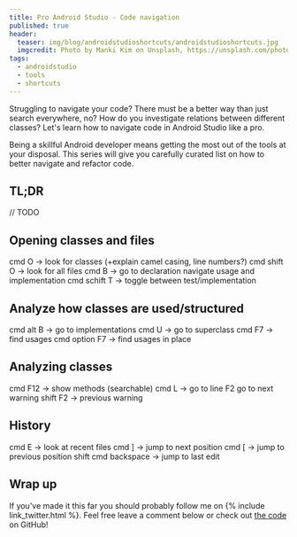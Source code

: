 ```yaml
---
title: Pro Android Studio - Code navigation
published: true
header:
  teaser: img/blog/androidstudioshortcuts/androidstudioshortcuts.jpg
  imgcredit: Photo by Manki Kim on Unsplash, https://unsplash.com/photos/BtHjHxh-D7I, cropped
tags:
  - androidstudio
  - tools
  - shortcuts
---
```

Struggling to navigate your code? There must be a better way than just search everywhere, no? How do you investigate relations between different classes? Let's learn how to navigate code in Android Studio like a pro.

Being a skillful Android developer means getting the most out of the tools at your disposal. This series will give you carefully curated list on how to better navigate and refactor code.

## TL;DR
// TODO

## Opening classes and files
cmd O -> look for classes (+explain camel casing, line numbers?)
cmd shift O -> look for all files
cmd B -> go to declaration navigate usage and implementation
cmd schift T -> toggle between test/implementation

## Analyze how classes are used/structured
cmd alt B -> go to implementations
cmd U -> go to superclass
cmd F7 -> find usages
cmd option F7 -> find usages in place

## Analyzing classes
cmd F12 -> show methods (searchable)
cmd L -> go to line
F2 go to next warning
shift F2 -> previous warning

## History
cmd E -> look at recent files
cmd ] -> jump to next position
cmd [ -> jump to previous position
shift cmd backspace -> jump to last edit

## Wrap up
If you've made it this far you should probably follow me on {% include link_twitter.html %}. Feel free leave a comment below or check out [the code](https://github.com/JeroenMols/FragmentBackNavigation) on GitHub!
